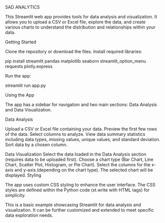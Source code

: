 SAD ANALYTICS

This Streamlit web app provides tools for data analysis and visualization. It allows you to upload a CSV or Excel file, explore the data, and create various charts to understand the distribution and relationships within your data.

Getting Started

Clone the repository or download the files.
Install required libraries:

pip install streamlit pandas matplotlib seaborn streamlit_option_menu requests plotly.express

Run the app:

streamlit run app.py

Using the App

The app has a sidebar for navigation and two main sections: Data Analysis and Data Visualization.

Data Analysis

Upload a CSV or Excel file containing your data.
Preview the first few rows of the data.
Select columns to analyze.
View data summary statistics including data types, missing values, unique values, and standard deviation.
Sort data by a chosen column.

Data Visualization
Select the data loaded in the Data Analysis section (requires data to be uploaded first).
Choose a chart type (Bar Chart, Line Chart, Scatter Plot, Histogram, or Pie Chart).
Select the columns for the x-axis and y-axis (depending on the chart type).
The selected chart will be displayed.
Styling

The app uses custom CSS styling to enhance the user interface. The CSS styles are defined within the Python code (st.write with HTML tags) for simplicity.


This is a basic example showcasing Streamlit for data analysis and visualization. It can be further customized and extended to meet specific data exploration needs.
